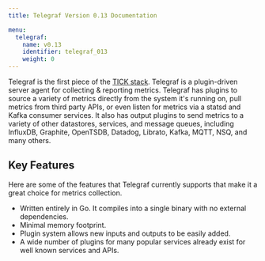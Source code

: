 ```yaml
---
title: Telegraf Version 0.13 Documentation

menu:
  telegraf:
    name: v0.13
    identifier: telegraf_013
    weight: 0
---
```


Telegraf is the first piece of the [TICK stack](https://influxdata.com/time-series-platform/).
Telegraf is a plugin-driven server agent for collecting & reporting metrics.
Telegraf has plugins to source a variety of metrics directly from the system it's running on, pull metrics from third party APIs, or even listen for metrics via a statsd and Kafka consumer services.
It also has output plugins to send metrics to a variety of other datastores, services, and message queues, including InfluxDB, Graphite, OpenTSDB, Datadog, Librato, Kafka, MQTT, NSQ, and many others.

## Key Features

Here are some of the features that Telegraf currently supports that make it a great choice for metrics collection.

* Written entirely in Go.
It compiles into a single binary with no external dependencies.
* Minimal memory footprint.
* Plugin system allows new inputs and outputs to be easily added.
* A wide number of plugins for many popular services already exist for well known services and APIs.
